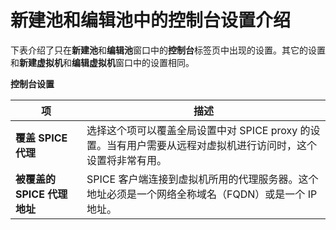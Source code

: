 # 新建池和编辑池中的控制台设置介绍
下表介绍了只在**新建池**和**编辑池**窗口中的**控制台**标签页中出现的设置。其它的设置和**新建虚拟机**和**编辑虚拟机**窗口中的设置相同。

**控制台设置**

|项|描述|
|--|----|
|**覆盖 SPICE 代理**|选择这个项可以覆盖全局设置中对 SPICE proxy 的设置。当有用户需要从远程对虚拟机进行访问时，这个设置将非常有用。|
|**被覆盖的 SPICE 代理地址**|SPICE 客户端连接到虚拟机所用的代理服务器。这个地址必须是一个网络全称域名（FQDN）或是一个 IP 地址。 |
